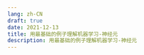 ```yaml
---
lang: zh-CN
draft: true
date: 2021-12-13
title: 用最基础的例子理解机器学习-神经元
description: 用最基础的例子理解机器学习-神经元
---
```


<simple-neural-network />
